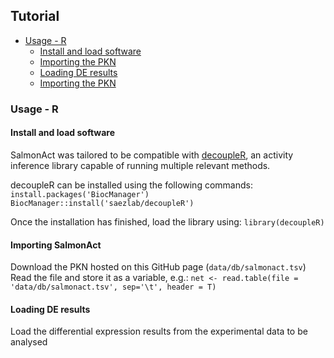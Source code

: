 ## Tutorial

- [Usage - R](#usage)
  - [Install and load software](#install-and-load-software)
  - [Importing the PKN](#importing-the-PKN)
  - [Loading DE results](#importing-the-ontology)
  - [Importing the PKN](#importing-the-ontology)



### Usage - R

#### Install and load software

SalmonAct was tailored to be compatible with [decoupleR](https://saezlab.github.io/decoupleR/), an activity inference library capable of running multiple relevant methods.

decoupleR can be installed using the following commands:
`install.packages('BiocManager')`
`BiocManager::install('saezlab/decoupleR')`

Once the installation has finished, load the library using:
`library(decoupleR)`

#### Importing SalmonAct
Download the PKN hosted on this GitHub page (`data/db/salmonact.tsv`)
Read the file and store it as a variable, e.g.:
`net <- read.table(file = 'data/db/salmonact.tsv', sep='\t', header = T)`

#### Loading DE results
Load the differential expression results from the experimental data to be analysed
